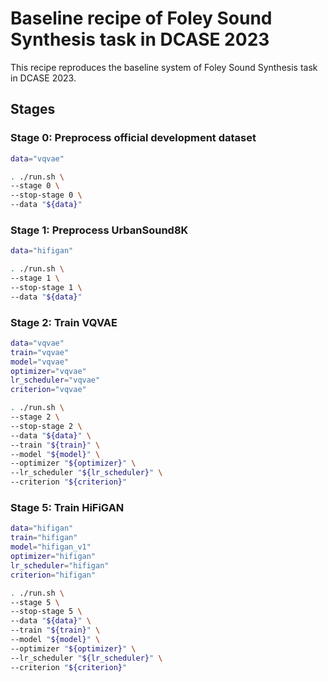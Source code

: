 # Baseline recipe of Foley Sound Synthesis task in DCASE 2023

This recipe reproduces the baseline system of Foley Sound Synthesis task in DCASE 2023.

## Stages

### Stage 0: Preprocess official development dataset

```sh
data="vqvae"

. ./run.sh \
--stage 0 \
--stop-stage 0 \
--data "${data}"
```

### Stage 1: Preprocess UrbanSound8K

```sh
data="hifigan"

. ./run.sh \
--stage 1 \
--stop-stage 1 \
--data "${data}"
```

### Stage 2: Train VQVAE

```sh
data="vqvae"
train="vqvae"
model="vqvae"
optimizer="vqvae"
lr_scheduler="vqvae"
criterion="vqvae"

. ./run.sh \
--stage 2 \
--stop-stage 2 \
--data "${data}" \
--train "${train}" \
--model "${model}" \
--optimizer "${optimizer}" \
--lr_scheduler "${lr_scheduler}" \
--criterion "${criterion}"
```

### Stage 5: Train HiFiGAN

```sh
data="hifigan"
train="hifigan"
model="hifigan_v1"
optimizer="hifigan"
lr_scheduler="hifigan"
criterion="hifigan"

. ./run.sh \
--stage 5 \
--stop-stage 5 \
--data "${data}" \
--train "${train}" \
--model "${model}" \
--optimizer "${optimizer}" \
--lr_scheduler "${lr_scheduler}" \
--criterion "${criterion}"
```
